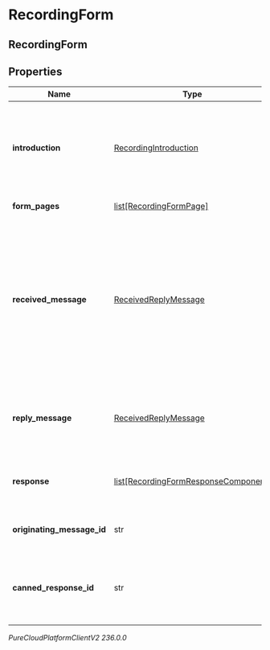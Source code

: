 # RecordingForm

## RecordingForm

## Properties

|Name | Type | Description | Notes|
|------------ | ------------- | ------------- | -------------|
| **introduction** | [RecordingIntroduction](RecordingIntroduction) | The introduction component, used to give an intro into what the form entails. | [optional] |
| **form_pages** | [list[RecordingFormPage]](RecordingFormPage) | Form pages. | [optional] |
| **received_message** | [ReceivedReplyMessage](ReceivedReplyMessage) | Defines the initial prompt message structure containing title and subtitle fields that are displayed to the end user when a form requires completion. | [optional] |
| **reply_message** | [ReceivedReplyMessage](ReceivedReplyMessage) | The reply message after the user has filled out the form received. | [optional] |
| **response** | [list[RecordingFormResponseComponent]](RecordingFormResponseComponent) | Content of the payload included in the Form response. | [optional] |
| **originating_message_id** | str | Reference to the id of the original message. | [optional] |
| **canned_response_id** | str | The id of the canned response which was used to create the form. | [optional] |



_PureCloudPlatformClientV2 236.0.0_

